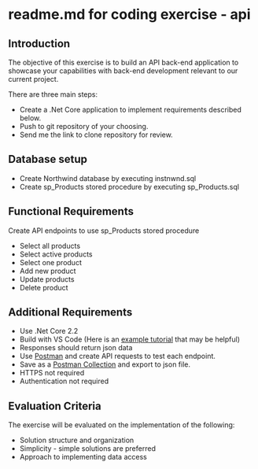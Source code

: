 # readme.md for coding exercise - api

##	Introduction

The objective of this exercise is to build an API back-end application to showcase your capabilities with back-end development relevant to our current project.

There are three main steps:
  - Create a .Net Core application to implement requirements described below.
  - Push to git repository of your choosing.
  - Send me the link to clone repository for review.

##  Database setup

- Create Northwind database by executing instnwnd.sql
- Create sp_Products stored procedure by executing sp_Products.sql

##  Functional Requirements

Create API endpoints to use sp_Products stored procedure
  - Select all products
  - Select active products
  - Select one product 
  - Add new product
  - Update products
  - Delete product


## Additional Requirements

  - Use .Net Core 2.2
  - Build with VS Code (Here is an [example tutorial](https://docs.microsoft.com/en-us/aspnet/core/tutorials/first-web-api?view=aspnetcore-2.2&tabs=visual-studio-code) that may be helpful)
  - Responses should return json data
  - Use [Postman](https://www.getpostman.com/) and create API requests to test each endpoint.
  - Save as a [Postman Collection](https://learning.getpostman.com/docs/postman/collections/intro_to_collections/) and export to json file.
  - HTTPS not required
  - Authentication not required


##	Evaluation Criteria

The exercise will be evaluated on the implementation of the following:  
  - Solution structure and organization
  - Simplicity - simple solutions are preferred
  - Approach to implementing data access


